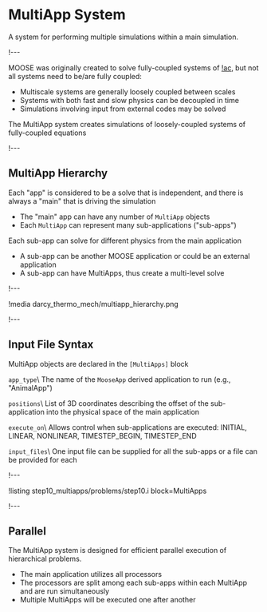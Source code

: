 # MultiApp System

A system for performing multiple simulations within a main simulation.

!---

MOOSE was originally created to solve fully-coupled systems of [!ac](PDEs), but
not all systems need to be/are fully coupled:

- Multiscale systems are generally loosely coupled between scales
- Systems with both fast and slow physics can be decoupled in time
- Simulations involving input from external codes may be solved

The MultiApp system creates simulations of loosely-coupled systems of fully-coupled equations

!---

## MultiApp Hierarchy

Each "app" is considered to be a solve that is independent, and there is always a "main" that is
driving the simulation

- The "main" app can have any number of `MultiApp` objects
- Each `MultiApp` can represent many sub-applications ("sub-apps")

Each sub-app can solve for different physics from the main application

- A sub-app can be another MOOSE application or could be an external application
- A sub-app can have MultiApps, thus create a multi-level solve

!---

!media darcy_thermo_mech/multiapp_hierarchy.png

!---

## Input File Syntax


MultiApp objects are declared in the `[MultiApps]` block

`app_type`\\
The name of the `MooseApp` derived application to run (e.g., "AnimalApp")

`positions`\\
List of 3D coordinates describing the offset of the sub-application into the physical space of the main application

`execute_on`\\
Allows control when sub-applications are executed: INITIAL, LINEAR, NONLINEAR, TIMESTEP_BEGIN, TIMESTEP_END

`input_files`\\
One input file can be supplied for all the sub-apps or a file can be provided for each

!---

!listing step10_multiapps/problems/step10.i block=MultiApps

!---

## Parallel

The MultiApp system is designed for efficient parallel execution of hierarchical problems.

- The main application utilizes all processors
- The processors are split among each sub-apps within each MultiApp and are run simultaneously
- Multiple MultiApps will be executed one after another
